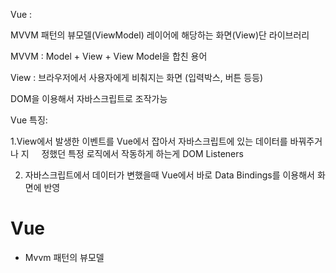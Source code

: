 Vue :

MVVM 패턴의 뷰모델(ViewModel) 레이어에 해당하는 화면(View)단 라이브러리

MVVM : Model + View + View Model을 합친 용어

View : 브라우저에서 사용자에게 비춰지는 화면 (입력박스, 버튼 등등)

DOM을 이용해서 자바스크립트로 조작가능

Vue 특징:

1.View에서 발생한 이벤트를 Vue에서 잡아서 자바스크립트에 있는 데이터를 바꿔주거나 지     정했던 특정 로직에서 작동하게 하는게 DOM Listeners

2. 자바스크립트에서 데이터가 변했을때 Vue에서 바로 Data Bindings를 이용해서 화면에 반영

# Vue

- Mvvm 패턴의 뷰모델
